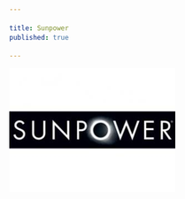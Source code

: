 ```yaml
---

title: Sunpower
published: true

---
```


<a href="http://us.sunpowercorp.com/">![Sunpower](sunpower.jpg)</a>



